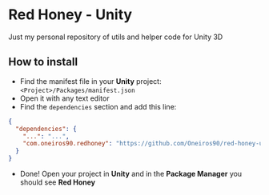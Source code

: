 # Red Honey - Unity
Just my personal repository of utils and helper code for Unity 3D

## How to install
- Find the manifest file in your **Unity** project: `<Project>/Packages/manifest.json`
- Open it with any text editor
- Find the `dependencies` section and add this line:
```json
{
  "dependencies": {
    "...": "...",
    "com.oneiros90.redhoney": "https://github.com/Oneiros90/red-honey-unity.git",
  }
}
```
- Done! Open your project in **Unity** and in the **Package Manager** you should see **Red Honey**
